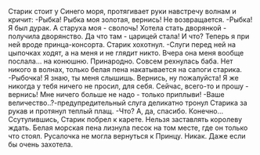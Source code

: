   Старик стоит у Синего моря, протягивает руки навстречу волнам и кричит:
-Рыбка! Рыбка моя золотая, вернись!
Не возвращается.
-Рыбка! Я был дурак. А старуха моя - сволочь! Хотела стать дворянкой - получила дворянство. Да что там - царицей стала! И что? Теперь я при ней вроде принца-консорта.
Старик хохотнул.
-Слуги перед ней на цыпочках ходят, а на меня и не глядит никто. Вчера она меня вообще послала... на конюшню. Принародно. Совсем рехнулась баба.
Нет никого в волнах, только белая пена накатывается на сапоги старика.
-Рыбочка! Я знаю, ты меня слышишь. Вернись, ну пожалуйста! Я же никогда у тебя ничего не просил, для себя. Сейчас, всего-то и прошу - вернись! Мне ничего больше не надо - только приплыви!
-Ваше величество..?-предупредительный слуга деликатно тронул Старика за рукав и протянул теплый плащ.
-Что? А, да, спасибо. Конечно...
Ссутулившись, Старик побрел к карете. Нельзя заставлять королеву ждать.
Белая морская пена лизнула песок на том месте, где он только что стоял.
Русалочка не могла вернуться к Принцу. Никак. Даже если бы очень захотела.    